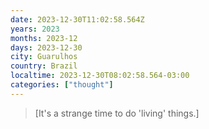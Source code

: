 ```yaml
---
date: 2023-12-30T11:02:58.564Z
years: 2023
months: 2023-12
days: 2023-12-30
city: Guarulhos
country: Brazil
localtime: 2023-12-30T08:02:58.564-03:00
categories: ["thought"]
---
```

> [It's a strange time to do 'living' things.]
